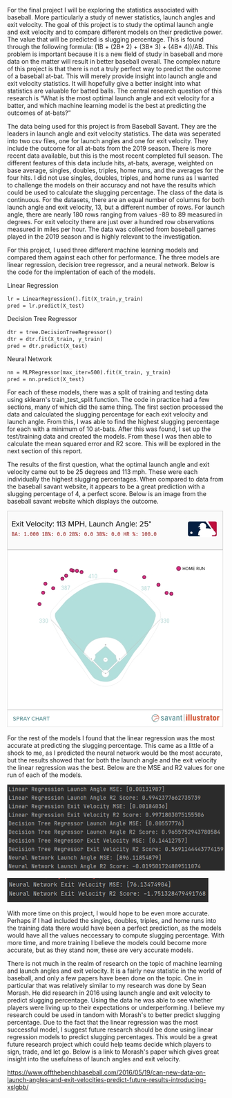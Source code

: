 For the final project I will be exploring the statistics associated with baseball. More particularly a study of newer statistics, launch angles and exit velocity. The goal of this project is to study the optimal launch angle and exit velocity and to compare different models on their predictive power. The value that will be predicted is slugging percentage. This is found through the following formula: (1B + (2B* 2) + (3B* 3) + (4B* 4))/AB. This problem is important because it is a new field of study in baseball and more data on the matter will result in better baseball overall. The complex nature of this project is that there is not a truly perfect way to predict the outcome of a baseball at-bat. This will merely provide insight into launch angle and exit velocity statistics. It will hopefully give a better insight into what statistics are valuable for batted balls. The central research question of this research is “What is the most optimal launch angle and exit velocity for a batter, and which machine learning model is the best at predicting the outcomes of at-bats?”

The data being used for this project is from Baseball Savant. They are the leaders in launch angle and exit velocity statistics. The data was seperated into two csv files, one for launch angles and one for exit velocity. They include the outcome for all at-bats from the 2019 season. There is more recent data available, but this is the most recent completed full season. The different features of this data include hits, at-bats, average, weighted on base average, singles, doubles, triples, home runs, and the averages for the four hits. I did not use singles, doubles, triples, and home runs as I wanted to challenge the models on their accuracy and not have the results which could be used to calculate the slugging percentage. The class of the data is continuous. For the datasets, there are an equal number of columns for both launch angle and exit velocity, 13, but a different number of rows. For launch angle, there are nearly 180 rows ranging from values -89 to 89 measured in degrees. For exit velocity there are just over a hundred row observations measured in miles per hour. The data was collected from baseball games played in the 2019 season and is highly relevant to the investigation. 

For this project, I used three different machine learning models and compared them against each other for performance. The three models are linear regression, decision tree regressor, and a neural network. Below is the code for the implentation of each of the models. 

Linear Regression

```
lr = LinearRegression().fit(X_train,y_train)
pred = lr.predict(X_test)
```

Decision Tree Regressor

```
dtr = tree.DecisionTreeRegressor()
dtr = dtr.fit(X_train, y_train)
pred = dtr.predict(X_test)
```

Neural Network

```
nn = MLPRegressor(max_iter=500).fit(X_train, y_train)
pred = nn.predict(X_test)
```

For each of these models, there was a split of training and testing data using sklearn's train_test_split function. The code in practice had a few sections, many of which did the same thing. The first section processed the data and calculated the slugging percentage for each exit velocity and launch angle. From this, I was able to find the highest slugging percentage for each with a minimum of 10 at-bats. After this was found, I set up the test/training data and created the models. From these I was then able to calculate the mean squared error and R2 score. This will be explored in the next section of this report.

The results of the first question, what the optimal launch angle and exit velocity came out to be 25 degrees and 113 mph. These were each individually the highest slugging percentages. When compared to data from the baseball savant website, it appears to be a great prediction with a slugging percentage of 4, a perfect score. Below is an image from the baseball savant website which displays the outcome. 

![Alt_Text](/113mph25LA.jpg)

For the rest of the models I found that the linear regression was the most accurate at predicting the slugging percentage. This came as a little of a shock to me, as I predicted the neural network would be the most accurate, but the results showed that for both the launch angle and the exit velocity the linear regression was the best. Below are the MSE and R2 values for one run of each  of the models. 

![Alt_Text](/finalprojectresults4.png)

![Alt_Text](/finalprojectresults5.png)

With more time on this project, I would hope to be even more accurate. Perhaps if I had included the singles, doubles, triples, and home runs into the training data there would have been a perfect prediction, as the models would have all the values neccessary to compute slugging percentage. With more time, and more training I believe the models could become more accurate, but as they stand now, these are very accurate models. 

There is not much in the realm of research on the topic of machine learning and launch angles and exit velocity. It is a fairly new statistic in the world of baseball, and only a few papers have been done on the topic. One in particular that was relatively similar to my research was done by Sean Morash. He did research in 2016 using launch angle and exit velocity to predict slugging percentage. Using the data he was able to see whether players were living up to their expectations or underperforming. I believe my research could be used in tandom with Morash's to better predict slugging percentage. Due to the fact that the linear regression was the most successful model, I suggest future research should be done using linear regression models to predict slugging percentages. This would be a great future research project which could help teams decide which players to sign, trade, and let go. Below is a link to Morash's paper which gives great insight into the usefulness of launch angles and exit velocity.

https://www.offthebenchbaseball.com/2016/05/19/can-new-data-on-launch-angles-and-exit-velocities-predict-future-results-introducing-xslgbb/

